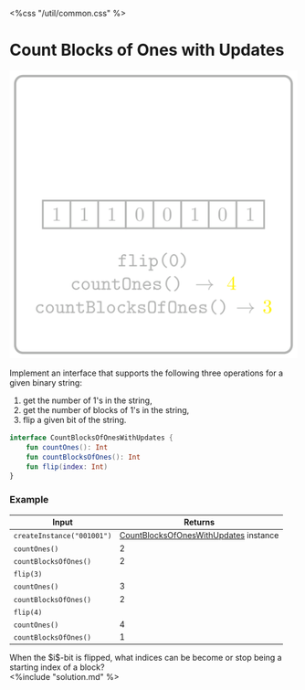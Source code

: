 <%css "/util/common.css" %>

# Count Blocks of Ones with Updates

<div class="logo">
    <img src="../../images/count_blocks_of_ones_with_updates_logo.png">
</div>

Implement an interface that supports the following three operations
for a given binary string: 
   1. get the number of 1's in the string,
   2. get the number of blocks of 1's in the string,
   3. flip a given bit of the string.


```Kotlin
interface CountBlocksOfOnesWithUpdates {
    fun countOnes(): Int
    fun countBlocksOfOnes(): Int
    fun flip(index: Int)
}
```

### Example

<div class="sample">

| Input                      | Returns                                                                             |
|----------------------------|-------------------------------------------------------------------------------------|
| `createInstance("001001")` | [CountBlocksOfOnesWithUpdates](psi_element://CountBlocksOfOnesWithUpdates) instance |
| `countOnes()`              | 2                                                                                   |
| `countBlocksOfOnes()`      | 2                                                                                   |
| `flip(3)`                  |                                                                                     |
| `countOnes()`              | 3                                                                                   |
| `countBlocksOfOnes()`      | 2                                                                                   |
| `flip(4)`                  |                                                                                     |
| `countOnes()`              | 4                                                                                   |
| `countBlocksOfOnes()`      | 1                                                                                   |

</div>

<div class="Hint">
When the $i$-bit is flipped, what indices can be become or stop being
a starting index of a block?
</div>

<div class="hint">
<%include "solution.md" %>
</div>
